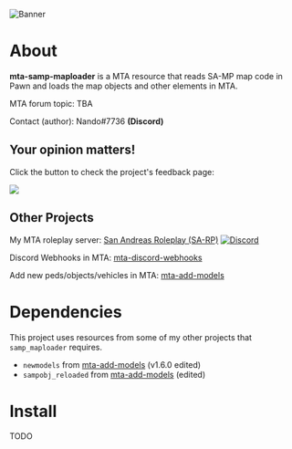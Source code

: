 ![Banner](https://i.imgur.com/gEXuXuB.png)

# About


**mta-samp-maploader** is a MTA resource that reads SA-MP map code in Pawn and loads the map objects and other elements in MTA.

MTA forum topic: TBA

Contact (author): Nando#7736 **(Discord)**

## Your opinion matters!

Click the button to check the project's feedback page:

[<img src="https://i.imgur.com/x19GaN1.png?1">](https://github.com/Fernando-A-Rocha/mta-samp-maploader/issues/1)


## Other Projects

My MTA roleplay server: [San Andreas Roleplay (SA-RP)](https://forum.mtasa.com/topic/128625-rp-san-andreas-roleplay-english/) [![Discord](https://img.shields.io/discord/777891185359323146?label=discord&logo=discord)](https://sa-roleplay.net/discord)

Discord Webhooks in MTA: [mta-discord-webhooks](https://github.com/Fernando-A-Rocha/mta-discord-webhooks)

Add new peds/objects/vehicles in MTA: [mta-add-models](https://github.com/Fernando-A-Rocha/mta-add-models)


# Dependencies

This project uses resources from some of my other projects that `samp_maploader` requires.

- `newmodels` from [mta-add-models](https://github.com/Fernando-A-Rocha/mta-add-models) (v1.6.0 edited)
- `sampobj_reloaded` from [mta-add-models](https://github.com/Fernando-A-Rocha/mta-add-models) (edited)

# Install

TODO